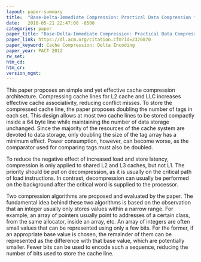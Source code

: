 ```yaml
---
layout: paper-summary
title:  "Base-Delta-Immediate Compression: Practical Data Compression for On-Chip Caches"
date:   2018-05-21 22:47:00 -0500
categories: paper
paper_title: "Base-Delta-Immediate Compression: Practical Data Compression for On-Chip Caches"
paper_link: https://dl.acm.org/citation.cfm?id=2370870
paper_keyword: Cache Compression; Delta Encoding
paper_year: PACT 2012
rw_set: 
htm_cd: 
htm_cr: 
version_mgmt: 
---
```


This paper proposes an simple and yet effective cache compression architecture. Compressing cache lines 
for L2 cache and LLC increases effective cache associativity, reducing conflict misses. To store the compressed 
cache line, the paper proposes doubling the number of tags in each set. This design allows at most two cache lines to
be stored compactly inside a 64 byte line while maintaining the number of data storage unchanged. Since the majority of 
the resources of the cache system are devoted to data storage, only doubling the size of the tag array has a minimum
effect. Power consumption, however, can become worse, as the comparator used for comparing tags must also be doubled.

To reduce the negative effect of increased load and store latency, compression is only applied to shared L2 and L3 caches,
but not L1. The priority should be put on decompression, as it is usually on the critical path of load instructions. 
In contrast, decompression can usually be performed on the background after the critical word is supplied to the processor.

Two compression algorithms are proposed and evaluated by the paper. The fundamental idea behind these two algorithms is 
based on the observation that an integer usually only stores values within a narrow range. For example, an array of 
pointers usually point to addresses of a certain class, from the same allocator, inside an array, etc. An array of integers 
are often small values that can be represented using only a few bits. For the former, if an appropriate base value is 
chosen, the remainder of them can be represented as the difference with that base value, which are potentially smaller. 
Fewer bits can be used to encode such a sequence, reducing the number of bits used to store the cache line. 